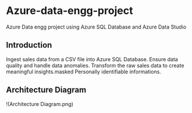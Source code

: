 # Azure-data-engg-project
Azure Data engg project using Azure SQL Database and Azure Data Studio
## Introduction
Ingest sales data from a CSV file into Azure SQL Database. Ensure data quality and handle data anomalies. Transform the raw sales data to create meaningful insights.masked Personally identifiable informations.
## Architecture Diagram
!(Architecture Diagram.png)
